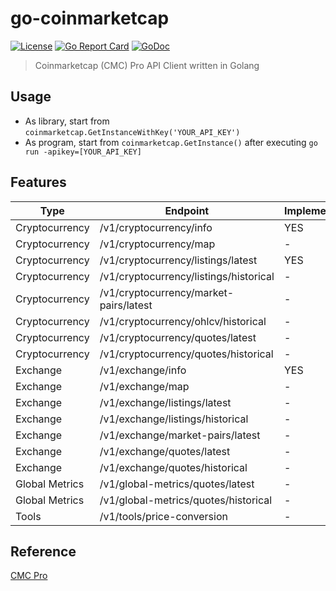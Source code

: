 # go-coinmarketcap
[![License](http://img.shields.io/badge/license-MIT-blue.svg)](https://raw.githubusercontent.com/hexoul/go-coinmarketcap/master/LICENSE)
[![Go Report Card](https://goreportcard.com/badge/github.com/hexoul/go-coinmarketcap)](https://goreportcard.com/report/github.com/hexoul/go-coinmarketcap)
[![GoDoc](https://godoc.org/github.com/hexoul/go-coinmarketcap?status.svg)](https://godoc.org/github.com/hexoul/go-coinmarketcap)

> Coinmarketcap (CMC) Pro API Client written in Golang

## Usage
- As library, start from `coinmarketcap.GetInstanceWithKey('YOUR_API_KEY')`
- As program, start from `coinmarketcap.GetInstance()` after executing `go run -apikey=[YOUR_API_KEY]`

## Features
| Type           | Endpoint                               | Implemented |
|----------------|----------------------------------------|-------------|
| Cryptocurrency | /v1/cryptocurrency/info                | YES    |
| Cryptocurrency | /v1/cryptocurrency/map                 | -      |
| Cryptocurrency | /v1/cryptocurrency/listings/latest     | YES    |
| Cryptocurrency | /v1/cryptocurrency/listings/historical | -      |
| Cryptocurrency | /v1/cryptocurrency/market-pairs/latest | -      |
| Cryptocurrency | /v1/cryptocurrency/ohlcv/historical    | -      |
| Cryptocurrency | /v1/cryptocurrency/quotes/latest       | -      |
| Cryptocurrency | /v1/cryptocurrency/quotes/historical   | -      |
| Exchange       | /v1/exchange/info                      | YES    |
| Exchange       | /v1/exchange/map                       | -      |
| Exchange       | /v1/exchange/listings/latest           | -      |
| Exchange       | /v1/exchange/listings/historical       | -      |
| Exchange       | /v1/exchange/market-pairs/latest       | -      |
| Exchange       | /v1/exchange/quotes/latest             | -      |
| Exchange       | /v1/exchange/quotes/historical         | -      |
| Global Metrics | /v1/global-metrics/quotes/latest       | -      |
| Global Metrics | /v1/global-metrics/quotes/historical   | -      |
| Tools          | /v1/tools/price-conversion             | -      |

## Reference
[CMC Pro](https://pro.coinmarketcap.com/api/v1)
